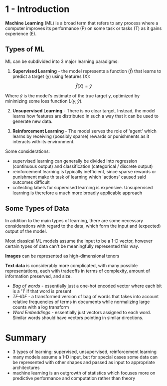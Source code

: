 # 1 - Introduction

**Machine Learning** (ML) is a broad term that refers to any process where a computer improves its performance (P) on some task or tasks (T) as it gains experience (E).

## Types of ML

ML can be subdivided into 3 major learning paradigms:

1. **Supervised Learning** - the model represents a function ($\hat{f}$) that learns to predict a target (y) using features (X):

$$
\hat{f}(X) = \hat{y}
$$

Where $\hat{y}$ is the model's estimate of the true target y, optimized by minimizing some loss function $L(y, \hat{y})$.

2. **Unsupervised Learning** - There is no clear target. Instead, the model learns how features are distributed in such a way that it can be used to generate new data. 

3. **Reinforcement Learning** - The model serves the role of 'agent' which learns by receiving (possibly sparse) rewards or punishments as it interacts with its environment. 

Some considerations:

- supervised learning can generally be divided into regression (continuous output) and classification (categorical / discrete output)
- reinforcement learning is typically inefficient, since sparse rewards or punishment make th task of learning which 'actions' caused said outcomes difficult 
- collecting labels for supervised learning is expensive. Unsupervised learning is therefore a much more broadly applicable approach 

## Some Types of Data

In addition to the main types of learning, there are some necessary considerations with regard to the data, which form the input and (expected) output of the model.

Most classical ML models assume the input to be a 1-D vector, however certain types of data can't be meaningfully represented this way.

**Images** can be represented as high-dimensional tenors

**Text data** is considerably more complicated, with many possible representations, each with tradeoffs in terms of complexity, amount of information preserved, and size.

- *Bag of words* - essentially just a one-hot encoded vector where each bit is a '1' if that word is present
- *TF-IDF* - a transformed version of bag of words that takes into account relative frequencies of terms in documents while normalizing large counts with a log transform
- *Word Embeddings* - essentially just vectors assigned to each word. Similar words should have vectors pointing in similar directions. 

# Summary

- 3 types of learning: supervised, unsupervised, reinforcement learning
- many models assume a 1-D input, but for special cases some data can be represented with other shapes and passed as input to appropriate architectures
- machine learning is an outgrowth of statistics which focuses more on predictive performance and computation rather than theory
